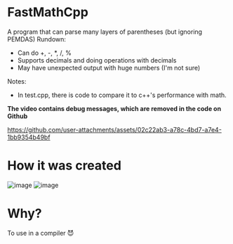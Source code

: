 # FastMathCpp
A program that can parse many layers of parentheses (but ignoring PEMDAS)
Rundown:
- Can do +, -, *, /, %
- Supports decimals and doing operations with decimals
- May have unexpected output with huge numbers (I'm not sure)

Notes:
- In test.cpp, there is code to compare it to c++'s performance with math.

**The video contains debug messages, which are removed in the code on Github**

https://github.com/user-attachments/assets/02c22ab3-a78c-4bd7-a7e4-1bb9354b49bf

# How it was created
![image](https://github.com/user-attachments/assets/8a180799-b0b7-4835-9d58-64125bae5e6c)
![image](https://github.com/user-attachments/assets/cc308407-f785-417f-9d22-bbf3f0946d52)
# Why?
To use in a compiler 😈
